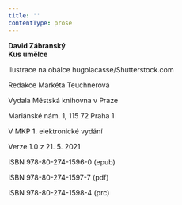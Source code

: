 ```yaml
---
title: ''
contentType: prose
---
```


<section>

**David Zábranský  
Kus umělce**

</section>

<section>

Ilustrace na obálce hugolacasse/Shutterstock.com

Redakce Markéta Teuchnerová

</section>

<section>

Vydala Městská knihovna v Praze

Mariánské nám. 1, 115 72 Praha 1

</section>

<section>

V MKP 1. elektronické vydání

Verze 1.0 z 21. 5. 2021

</section>

<section>

ISBN 978-80-274-1596-0 (epub)

ISBN 978-80-274-1597-7 (pdf)

ISBN 978-80-274-1598-4 (prc)

</section>
